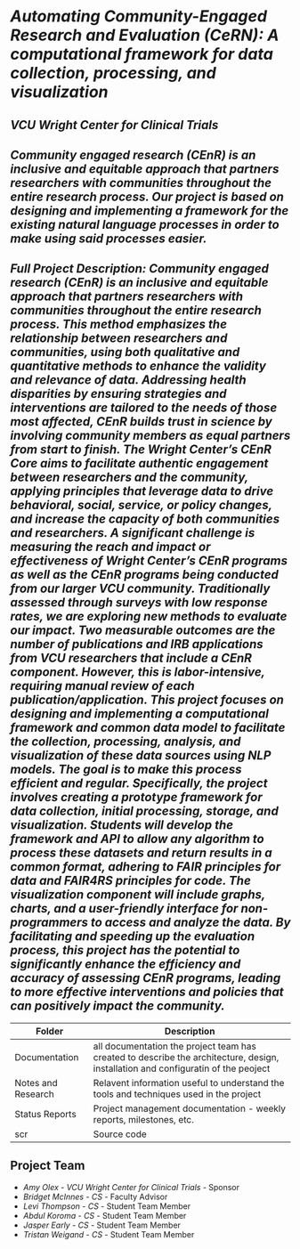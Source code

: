 # *Automating Community-Engaged Research and Evaluation (CeRN): A computational framework for data collection, processing, and visualization*
## *VCU Wright Center for Clinical Trials*
## *Community engaged research (CEnR) is an inclusive and equitable approach that partners researchers with communities throughout the entire research process. Our project is based on designing and implementing a framework for the existing natural language processes in order to make using said processes easier.*

## *Full Project Description: Community engaged research (CEnR) is an inclusive and equitable approach that partners researchers with communities throughout the entire research process. This method emphasizes the relationship between researchers and communities, using both qualitative and quantitative methods to enhance the validity and relevance of data. Addressing health disparities by ensuring strategies and interventions are tailored to the needs of those most affected, CEnR builds trust in science by involving community members as equal partners from start to finish. The Wright Center’s CEnR Core aims to facilitate authentic engagement between researchers and the community, applying principles that leverage data to drive behavioral, social, service, or policy changes, and increase the capacity of both communities and researchers. A significant challenge is measuring the reach and impact or effectiveness of  Wright Center’s CEnR programs as well as the CEnR programs being conducted from our larger VCU community. Traditionally assessed through surveys with low response rates, we are exploring new methods to evaluate our impact. Two measurable outcomes are the number of publications and IRB applications from VCU researchers that include a CEnR component. However, this is labor-intensive, requiring manual review of each publication/application. This project focuses on designing and implementing a computational framework and common data model to facilitate the collection, processing, analysis, and visualization of these data sources using NLP models. The goal is to make this process efficient and regular. Specifically, the project involves creating a prototype framework for data collection, initial processing, storage, and visualization. Students will develop the framework and API to allow any algorithm to process these datasets and return results in a common format, adhering to FAIR principles for data and FAIR4RS principles for code. The visualization component will include graphs, charts, and a user-friendly interface for non-programmers to access and analyze the data.  By facilitating and speeding up the evaluation process, this project has the potential to significantly enhance the efficiency and accuracy of assessing CEnR programs, leading to more effective interventions and policies that can positively impact the community.*


| Folder | Description |
|---|---|
| Documentation |  all documentation the project team has created to describe the architecture, design, installation and configuratin of the peoject |
| Notes and Research | Relavent information useful to understand the tools and techniques used in the project |
| Status Reports | Project management documentation - weekly reports, milestones, etc. |
| scr | Source code |

## Project Team
- *Amy Olex*  - *VCU Wright Center for Clinical Trials* - Sponsor
- *Bridget McInnes* - *CS* - Faculty Advisor
- *Levi Thompson* - *CS* - Student Team Member
- *Abdul Koroma* - *CS* - Student Team Member
- *Jasper Early* - *CS* - Student Team Member
- *Tristan Weigand* - *CS* - Student Team Member
